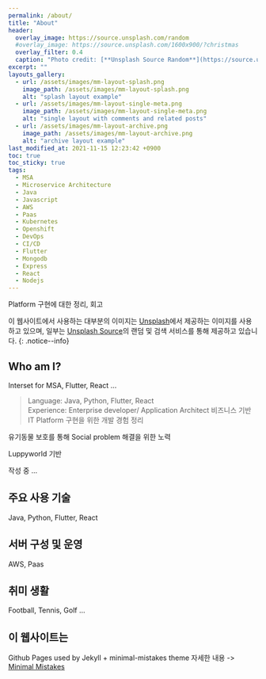 ```yaml
---
permalink: /about/
title: "About"
header:
  overlay_image: https://source.unsplash.com/random
  #overlay_image: https://source.unsplash.com/1600x900/?christmas
  overlay_filter: 0.4
  caption: "Photo credit: [**Unsplash Source Random**](https://source.unsplash.com)"
excerpt: ""
layouts_gallery:
  - url: /assets/images/mm-layout-splash.png
    image_path: /assets/images/mm-layout-splash.png
    alt: "splash layout example"
  - url: /assets/images/mm-layout-single-meta.png
    image_path: /assets/images/mm-layout-single-meta.png
    alt: "single layout with comments and related posts"
  - url: /assets/images/mm-layout-archive.png
    image_path: /assets/images/mm-layout-archive.png
    alt: "archive layout example"
last_modified_at: 2021-11-15 12:23:42 +0900
toc: true
toc_sticky: true
tags:
  - MSA
  - Microservice Architecture
  - Java
  - Javascript
  - AWS
  - Paas
  - Kubernetes
  - Openshift
  - DevOps
  - CI/CD
  - Flutter
  - Mongodb
  - Express
  - React
  - Nodejs
---
```


Platform 구현에 대한 정리, 회고

이 웹사이트에서 사용하는 대부분의 이미지는 <a href="https://unsplash.com">Unsplash</a>에서 
제공하는 이미지를 사용하고 있으며, 일부는 <a href="https://source.unsplash.com/">Unsplash Source</a>의 랜덤 및 검색 서비스를 통해 제공하고 있습니다.
{: .notice--info}

## Who am I?

Interset for MSA, Flutter, React ...  

> Language: Java, Python, Flutter, React  
> Experience: Enterprise developer/ Application Architect
> 비즈니스 기반 IT Platform 구현을 위한 개발 경험 정리 

 유기동물 보호를 통해 Social problem 해결을 위한 노력 

 Luppyworld 기반

 작성 중 ...

## 주요 사용 기술

Java, Python, Flutter, React

## 서버 구성 및 운영

AWS, Paas

## 취미 생활

Football, Tennis, Golf ... 

## 이 웹사이트는
Github Pages used by Jekyll + minimal-mistakes theme
자세한 내용 ->  [Minimal Mistakes](/blog/minimal-mistakes/)